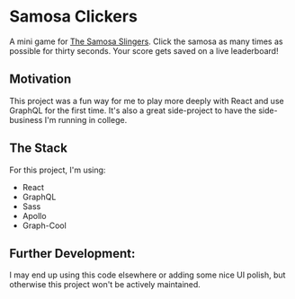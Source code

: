 # Samosa Clickers
A mini game for [The Samosa Slingers](http://bit.ly/samosa-slingers). Click the samosa as many times as possible for thirty seconds. 
Your score gets saved on a live leaderboard!

## Motivation
This project was a fun way for me to play more deeply with React and use GraphQL for the first time. It's also a great side-project to have the side-business I'm running in college.

## The Stack
For this project, I'm using:

* React
* GraphQL
* Sass
* Apollo
* Graph-Cool

## Further Development:
I may end up using this code elsewhere or adding some nice UI polish, but otherwise this project won't be actively maintained.

